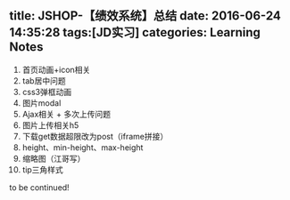 title: JSHOP-【绩效系统】总结
date: 2016-06-24 14:35:28
tags:[JD实习]
categories: Learning Notes 
---
1. 首页动画+icon相关
2. tab居中问题
3. css3弹框动画
4. 图片modal
5. Ajax相关 + 多次上传问题
6. 图片上传相关h5
7. 下载get数据超限改为post（iframe拼接）
8. height、min-height、max-height
9. 缩略图（江哥写）
10. tip三角样式

to be continued!